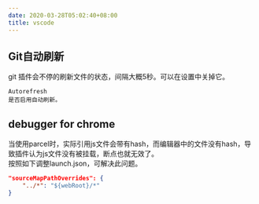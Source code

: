 ```yaml
---
date: 2020-03-28T05:02:40+08:00
title: vscode
---
```

## Git自动刷新

git 插件会不停的刷新文件的状态，间隔大概5秒。可以在设置中关掉它。

```
Autorefresh
是否启用自动刷新。
```

## debugger for chrome

当使用parcel时，实际引用js文件会带有hash，而编辑器中的文件没有hash，导致插件认为js文件没有被挂载，断点也就无效了。  
按照如下调整launch.json，可解决此问题。

```json
"sourceMapPathOverrides": {
	"../*": "${webRoot}/*"
}
```